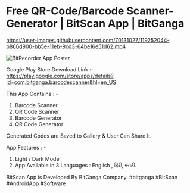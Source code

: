 # Free QR-Code/Barcode Scanner-Generator | BitScan App | BitGanga


https://user-images.githubusercontent.com/70131027/119252044-b866d900-bb5e-11eb-9cd3-64be16e51d62.mp4

![BitRecorder App Poster](https://user-images.githubusercontent.com/70131027/119251999-73db3d80-bb5e-11eb-8594-fc8ee78e4d25.jpg)

Google Play Store Download Link :- https://play.google.com/store/apps/details?id=com.bitganga.barcodescanner&hl=en_US


This App Contains : - 
1. Barcode Scanner 
2. QR Code Scanner 
3. Barcode Generator 
4. QR Code Generator  

Generated Codes are Saved to Gallery & User Can Share It. 

App Features : - 
1. Light / Dark Mode 
2. App Available in 
3 Languages : English , हिंदी, मराठी.  

BitScan App is Developed By BitGanga Company. 
#bitganga #BitScan #AndroidApp  #Software

